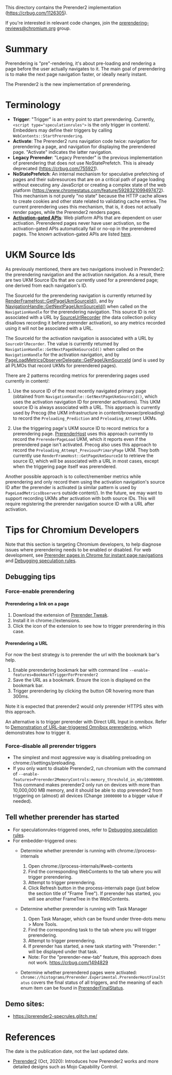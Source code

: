 This directory contains the Prerender2 implementation
(https://crbug.com/1126305).

If you're interested in relevant code changes, join the
prerendering-reviews@chromium.org group.

# Summary

Prerendering is "pre"-rendering, it's about pre-loading and rendering a page
before the user actually navigates to it. The main goal of prerendering is to
make the next page navigation faster, or ideally nearly instant.

The Prerender2 is the new implementation of prerendering.

# Terminology

- **Trigger**: "Trigger" is an entry point to start prerendering. Currently,
  `<script type="speculationrules">` is the only trigger in content/.
  Embedders may define their triggers by calling `WebContents::StartPrerendering`.
- **Activate**: The Prerender2 runs navigation code twice: navigation for
  prerendering a page, and navigation for displaying the prerendered page.
  "Activate" indicates the latter navigation.
- **Legacy Prerender**: "Legacy Prerender" is the previous implementation of
  prerendering that does not use NoStatePrefetch. This is already deprecated
  (https://crbug.com/755921).
- **NoStatePrefetch**: An internal mechanism for speculative prefetching of
  pages and their subresources that are on a critical path of page loading
  without executing any JavaScript or creating a complex state of the web
  platform (https://www.chromestatus.com/feature/5928321099497472). This
  mechanism is not purely "no state" because the HTTP cache allows to create
  cookies and other state related to validating cache entries. The current
  prerendering uses this mechanism, that is, it does not actually render pages,
  while the Prerender2 renders pages.
- **[Activation-gated APIs](https://html.spec.whatwg.org/C/#user-activation-gated-apis)**:
  Web platform APIs that are dependent on user activation. Prerendered pages
  never have user activation, so the activation-gated APIs automatically fail or
  no-op in the prerendered pages. The known activation-gated APIs are listed
  [here](https://wicg.github.io/nav-speculation/prerendering.html#activation-gated).

# UKM Source Ids

As previously mentioned, there are two navigations involved in Prerender2: the
prerendering navigation and the activation navigation. As a result, there are
two UKM Source IDs that are currently used for a prerendered page; one derived
from each navigation's ID.

The SourceId for the prerendering navigation is currently returned by
[RenderFrameHost::GetPageUkmSourceId()](https://source.chromium.org/search?q=symbol:%5Econtent::RenderFrameHost::GetPageUkmSourceId$),
and by [NavigationHandle::GetNextPageUkmSourceId()](https://source.chromium.org/search?q=symbol:%5Econtent::NavigationHandle::GetNextPageUkmSourceId$)
when called on the `NavigationHandle` for the prerendering navigation. This
source ID is not associated with a URL by [SourceUrlRecorder](https://source.chromium.org/search?q=symbol:%5Eukm::internal::SourceUrlRecorderWebContentsObserver$) (the data
collection policy disallows recording it before prerender activation), so any
metrics recorded using it will not be associated with a URL.

The SourceId for the activation navigation is associated with a URL by
`SourceUrlRecorder`. The value is currently returned by
`NavigationHandle::GetNextPageUkmSourceId()` when called on the
`NavigationHandle` for the activation navigation, and by
[PageLoadMetricsObserverDelegate::GetPageUkmSourceId](https://source.chromium.org/search?q=symbol:page_load_metrics::PageLoadMetricsObserverDelegate::GetPageUkmSourceId$)
(and is used by all PLMOs that record UKMs for prerendered pages).

There are 2 patterns recording metrics for prerendering pages used currently in
content/:

1. Use the source ID of the most recently navigated primary page (obtained from
   `NavigationHandle::GetNextPageUkmSourceId()`, which uses the activation
   navigation ID for prerender activations). This UKM source ID is always
   associated with a URL. This approach is currently used by Precog (the UKM
   infrastructure in content/browser/preloading) to record the
   `Preloading_Prediction` and `Preloading_Attempt` UKMs.

2. Use the triggering page's UKM source ID to record metrics for a prerendering
   page. [PrerenderHost](https://source.chromium.org/search?q=symbol:content::PrerenderHost$)
   uses this approach currently to record the `PrerenderPageLoad` UKM, which it
   reports even if the prerendered page isn't activated. Precog also uses this
   approach to record the `Preloading_Attempt_PreviousPrimaryPage` UKM. They
   both currently use `RenderFrameHost::GetPageUkmSourceId` to retrieve the
   source ID, which will be associated with a URL in most cases, except when the
   triggering page itself was prerendered.

Another possible approach is to collect/remember metrics while prerendering and
only record them using the activation navigation's source ID after the prerender
is activated (a similar pattern is used by `PageLoadMetricsObserver`s outside
content/). In the future, we may want to support recording UKMs after activation
with both source IDs. This will require registering the prerender navigation
source ID with a URL after activation.

# Tips for Chromium Developers

Note that this section is targeting Chromium developers, to help diagnose issues where prerendering needs to be enabled or disabled.
For web development, see
[Prerender pages in Chrome for instant page navigations](https://developer.chrome.com/blog/prerender-pages/) and
[Debugging speculation rules](https://developer.chrome.com/blog/debugging-speculation-rules/).

## Debugging tips

### Force-enable prerendering

#### Prerendering a link on a page
1. Download the extension of [Prerender Tweak](https://github.com/toyoshim/Prerender-Tweaks).
2. Install it in chrome://extensions.
3. Click the icon of the extension to see how to trigger prerendering in this
case.

#### Prerendering a URL

For now the best strategy is to prerender the url with the bookmark bar's help.
1. Enable prerendering bookmark bar with command line `--enable-features=BookmarkTriggerForPrerender2`
2. Save the URL as a bookmark. Ensure the icon is displayed on the bookmark bar.
3. Trigger prerendering by clicking the button OR hovering more than 300ms.

Note it is expected that prerender2 would only prerender HTTPS sites with this approach.

An alternative is to trigger prerender with Direct URL Input in omnibox. Refer to
[Demonstration of URL-bar-triggered Omnibox prerendering](https://docs.google.com/document/d/1sUbxYSu1o5G76tA4UW_xxgcfcOn8j6NlJc_Go0Gwb_Q/),
which demonstrates how to trigger it.

### Force-disable all prerender triggers

- The simplest and most aggressive way is disabling preloading on chrome://settings/preloading.
- If you only want to disable Prerender2, run chromium with the command of
  `--enable-features=Prerender2MemoryControls:memory_threshold_in_mb/10000000`.
  This command makes prerender2 only run on devices with more than 10,000,000 MB
  memory, and it should be able to stop prerender2 from triggering on (almost)
  all devices (Change `10000000` to a bigger value if needed).

## Tell whether prerender has started
- For speculationrules-triggered ones, refer to [Debugging speculation rules](https://developer.chrome.com/blog/debugging-speculation-rules/).
- For embedder-triggered ones:
  -  Determine whether prerender is running with chrome://process-internals
     1. Open chrome://process-internals/#web-contents
     2. Find the corresponding WebContents to the tab where you will trigger
     prerendering.
     3. Attempt to trigger prerendering.
     4. Click Refresh button in the process-internals page (just below the section title of "Frame Tree").
     If prerender has started, you will see another FrameTree in the
     WebContents.
  - Determine whether prerender is running with Task Manager
     1. Open Task Manager, which can be found under three-dots menu > More Tools.
     2. Find the corresponding task to the tab where you will trigger prerendering.
     3. Attempt to trigger prerendering.
     4. If prerender has started, a new task starting with "Prerender: " will be displayed under that task.

     * Note: For the "prerender-new-tab" feature, this approach does not work.
     https://crbug.com/1494829
  - Determine whether prerendered pages were activated:
    `chrome://histograms/Prerender.Experimental.PrerenderHostFinalStatus` covers
    the final status of all triggers, and the meaning of each enum item can be found
    in
    [PrerenderFinalStatus](https://source.chromium.org/chromium/chromium/src/+/main:content/browser/preloading/prerender/prerender_final_status.h).


## Demo sites:
- https://prerender2-specrules.glitch.me/


# References

The date is the publication date, not the last updated date.

- [Prerender2](https://docs.google.com/document/d/1P2VKCLpmnNm_cRAjUeE-bqLL0bslL_zKqiNeCzNom_w/edit?usp=sharing) (Oct, 2020): Introduces how Prerender2 works and more detailed designs such as Mojo Capability Control.
